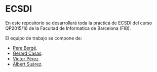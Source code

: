 # ECSDI

En este repositorio se desarrollará toda la practicá de ECSDI del curso QP2015/16 de la Facultad de Informatica de Barcelona (FIB).

El equipo de trabajo se compone de:

- [Pere Bergé](https://www.facebook.com/pereberge).
- [Gerard Casas](https://www.linkedin.com/in/casassg).
- [Víctor Pérez](https://www.linkedin.com/in/víctor-pérez-500011109).
- [Albert Suàrez](https://www.linkedin.com/in/albertsuarezmolgo).

